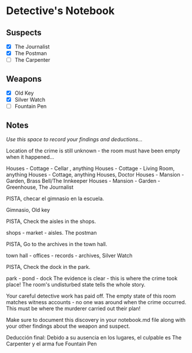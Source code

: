 # Detective's Notebook

## Suspects
- [x] The Journalist
- [x] The Postman
- [ ] The Carpenter

## Weapons
- [x] Old Key
- [x] Silver Watch
- [ ] Fountain Pen

## Notes
*Use this space to record your findings and deductions...*

Location of the crime is still unknown - the room must have been empty when it happened...

Houses - Cottage - Cellar , anything 
Houses - Cottage - Living Room, anything 
Houses - Cottage, anything
Houses, Doctor
Houses - Mansion - Garden, Brass Bell/The Innkeeper
Houses - Mansion - Garden - Greenhouse, The Journalist 

PISTA, checar el gimnasio en la escuela. 

Gimnasio, Old key

PISTA, Check the aisles in the shops.

shops - market - aisles. The postman

PISTA, Go to the archives in the town hall. 

town hall - offices - records - archives, Silver Watch

PISTA, Check the dock in the park. 

park - pond - dock 
The evidence is clear - this is where the crime took place! The room's undisturbed state tells the whole story.

Your careful detective work has paid off. The empty state of this room matches 
witness accounts - no one was around when the crime occurred. This must be 
where the murderer carried out their plan!

Make sure to document this discovery in your notebook.md file along with your 
other findings about the weapon and suspect.  

Deducción final: 
Debido a su ausencia en los lugares, el culpable es The Carpenter y el arma fue Fountain Pen 